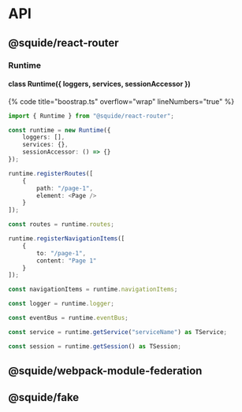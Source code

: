 # API

## @squide/react-router

### Runtime

#### class Runtime({ loggers, services, sessionAccessor })

{% code title="boostrap.ts" overflow="wrap" lineNumbers="true" %}
```ts
import { Runtime } from "@squide/react-router";

const runtime = new Runtime({
    loggers: [],
    services: {},
    sessionAccessor: () => {}
});

runtime.registerRoutes([
    {
        path: "/page-1",
        element: <Page />
    }
]);

const routes = runtime.routes;

runtime.registerNavigationItems([
    {
        to: "/page-1",
        content: "Page 1"
    }
]);

const navigationItems = runtime.navigationItems;

const logger = runtime.logger;

const eventBus = runtime.eventBus;

const service = runtime.getService("serviceName") as TService;

const session = runtime.getSession() as TSession;
```

## @squide/webpack-module-federation

## @squide/fake

